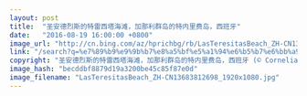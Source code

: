```yaml
---
layout: post
title:  "圣安德烈斯的特雷西塔海滩，加那利群岛的特内里费岛，西班牙"
date:   "2016-08-19 16:00:00 +0800"
image_url: "http://cn.bing.com/az/hprichbg/rb/LasTeresitasBeach_ZH-CN13683812698_1920x1080.jpg"
link: "/search?q=%e7%89%b9%e9%9b%b7%e8%a5%bf%e5%a1%94%e6%b5%b7%e6%bb%a9&form=hpcapt&mkt=zh-cn"
copyright: "圣安德烈斯的特雷西塔海滩，加那利群岛的特内里费岛，西班牙 (© Cornelia Doerr/age fotostock)"
image_hash: "becddbf8879d19a3200be45c85f87e0d"
image_filename: "LasTeresitasBeach_ZH-CN13683812698_1920x1080.jpg"
---
```

